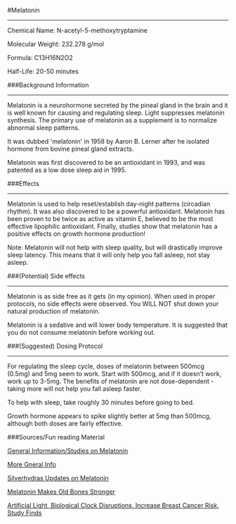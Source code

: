 #Melatonin
*****

Chemical Name: N-acetyl-5-methoxytryptamine

Molecular Weight: 232.278 g/mol

Formula: C13H16N2O2 

Half-Life: 20-50 minutes

###Background Information
*****
Melatonin is a neurohormone secreted by the pineal gland in the brain and it is well known for causing and regulating sleep. Light suppresses melatonin synthesis. The primary use of melatonin as a supplement is to normalize abnormal sleep patterns.

It was dubbed 'melatonin' in 1958 by Aaron B. Lerner after he isolated hormone from bovine pineal gland extracts.

Melatonin was first discovered to be an antioxidant in 1993, and was patented as a low dose sleep aid in 1995. 


###Effects
*****
Melatonin is used to help reset/establish day-night patterns (circadian rhythm). It was also discovered to be a powerful antioxidant. Melatonin has been proven to be twice as active as vitamin E, believed to be the most effective lipophilic antioxidant. Finally, studies show that melatonin has a positive effects on growth hormone production!

Note: Melatonin will not help with sleep quality, but will drastically improve sleep latency. This means that it will only help you fall asleep, not stay asleep.


###(Potential) Side effects
*****
Melatonin is as side free as it gets (in my opinion). When used in proper protocols, no side effects were observed. You WILL NOT shut down your natural production of melatonin.

Melatonin is a sedative and will lower body temperature. It is suggested that you do not consume melatonin before working out.


###(Suggested) Dosing Protocol
*****

For regulating the sleep cycle, doses of melatonin between 500mcg (0.5mg) and 5mg seem to work. Start with 500mcg, and if it doesn’t work, work up to 3-5mg. The benefits of melatonin are not dose-dependent - taking more will not help you fall asleep faster.

To help with sleep, take roughly 30 minutes before going to bed.

Growth hormone appears to spike slightly better at 5mg than 500mcg, although both doses are fairly effective.



###Sources/Fun reading Material

[General Information/Studies on Melatonin](http://examine.com/supplements/Melatonin/)

[More Gneral Info](http://en.wikipedia.org/wiki/Melatonin)

[Silverhydras Updates on Melatonin](http://www.reddit.com/r/Fitness/comments/10k4a9/examine_updates_melatonin/)

[Melatonin Makes Old Bones Stronger](http://www.sciencedaily.com/releases/2014/05/140526130643.htm)

[Artificial Light, Biological Clock Disruptions, Increase Breast Cancer Risk, Study Finds](http://www.sciencedaily.com/releases/2014/10/141017183719.htm)